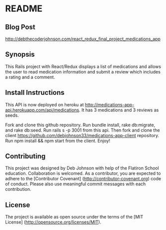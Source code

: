 # README

## Blog Post

http://debthecoderjohnson.com/react_redux_final_project_medications_app

## Synopsis

This Rails project with React/Redux displays a list of medications and allows the user to read medication information and submit a review which includes a rating and a comment.

## Install Instructions

This API is now deployed on heroku at http://medications-app-api.herokuapp.com/api/medications. It has 3 medications and 3 reviews as seeds.

Fork and clone this github repository. Run bundle install, rake db:migrate, and rake db:seed. Run rails s -p 3001 from this api. Then fork and clone the client https://github.com/debjohnson33/medications-app-client repository. Run npm install && npm start from the client. Enjoy!

## Contributing

This project was designed by Deb Johnson with help of the Flatiron School education. Collaboration is welcomed. As a contributor, you are expected to adhere to the [Contributor Covenant] (http://contributor-covenant.org) code of conduct. Please also use meaningful commit messages with each contribution.

## License

The project is available as open source under the terms of the [MIT License] (http://opensource.org/licenses/MIT).
